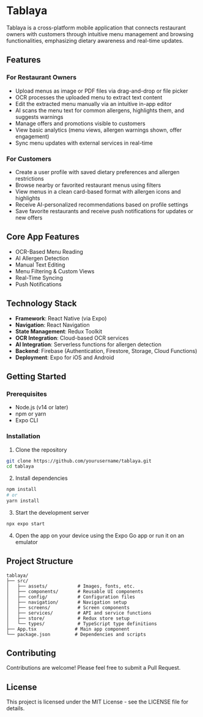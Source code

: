 # Tablaya

Tablaya is a cross-platform mobile application that connects restaurant owners with customers through intuitive menu management and browsing functionalities, emphasizing dietary awareness and real-time updates.

## Features

### For Restaurant Owners
- Upload menus as image or PDF files via drag-and-drop or file picker
- OCR processes the uploaded menu to extract text content
- Edit the extracted menu manually via an intuitive in-app editor
- AI scans the menu text for common allergens, highlights them, and suggests warnings
- Manage offers and promotions visible to customers
- View basic analytics (menu views, allergen warnings shown, offer engagement)
- Sync menu updates with external services in real-time

### For Customers
- Create a user profile with saved dietary preferences and allergen restrictions
- Browse nearby or favorited restaurant menus using filters
- View menus in a clean card-based format with allergen icons and highlights
- Receive AI-personalized recommendations based on profile settings
- Save favorite restaurants and receive push notifications for updates or new offers

## Core App Features
- OCR-Based Menu Reading
- AI Allergen Detection
- Manual Text Editing
- Menu Filtering & Custom Views
- Real-Time Syncing
- Push Notifications

## Technology Stack
- **Framework**: React Native (via Expo)
- **Navigation**: React Navigation
- **State Management**: Redux Toolkit
- **OCR Integration**: Cloud-based OCR services
- **AI Integration**: Serverless functions for allergen detection
- **Backend**: Firebase (Authentication, Firestore, Storage, Cloud Functions)
- **Deployment**: Expo for iOS and Android

## Getting Started

### Prerequisites
- Node.js (v14 or later)
- npm or yarn
- Expo CLI

### Installation
1. Clone the repository
```bash
git clone https://github.com/yourusername/tablaya.git
cd tablaya
```

2. Install dependencies
```bash
npm install
# or
yarn install
```

3. Start the development server
```bash
npx expo start
```

4. Open the app on your device using the Expo Go app or run it on an emulator

## Project Structure
```
tablaya/
├── src/
│   ├── assets/           # Images, fonts, etc.
│   ├── components/       # Reusable UI components
│   ├── config/           # Configuration files
│   ├── navigation/       # Navigation setup
│   ├── screens/          # Screen components
│   ├── services/         # API and service functions
│   ├── store/            # Redux store setup
│   └── types/            # TypeScript type definitions
├── App.tsx              # Main app component
└── package.json         # Dependencies and scripts
```

## Contributing
Contributions are welcome! Please feel free to submit a Pull Request.

## License
This project is licensed under the MIT License - see the LICENSE file for details.
